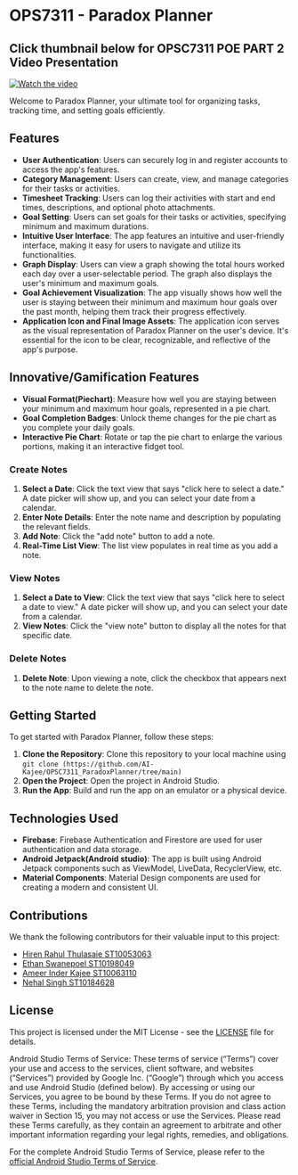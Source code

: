 # OPS7311 - Paradox Planner
## Click thumbnail below for OPSC7311 POE PART 2 Video Presentation
[![Watch the video](https://img.youtube.com/vi/gHOKAelVpxQ/0.jpg)](https://youtu.be/gHOKAelVpxQ)

Welcome to Paradox Planner, your ultimate tool for organizing tasks, tracking time, and setting goals efficiently.

## Features

- **User Authentication**: Users can securely log in and register accounts to access the app's features.
- **Category Management**: Users can create, view, and manage categories for their tasks or activities.
- **Timesheet Tracking**: Users can log their activities with start and end times, descriptions, and optional photo attachments.
- **Goal Setting**: Users can set goals for their tasks or activities, specifying minimum and maximum durations.
- **Intuitive User Interface**: The app features an intuitive and user-friendly interface, making it easy for users to navigate and utilize its functionalities.
- **Graph Display**: Users can view a graph showing the total hours worked each day over a user-selectable period. The graph also displays the user's minimum and maximum goals.
- **Goal Achievement Visualization**: The app visually shows how well the user is staying between their minimum and maximum hour goals over the past month, helping them track their progress effectively.
- **Application Icon and Final Image Assets**: The application icon serves as the visual representation of Paradox Planner on the user's device. It's essential for the icon to be clear, recognizable, and reflective of the app's purpose.


## Innovative/Gamification Features

- **Visual Format(Piechart)**: Measure how well you are staying between your minimum and maximum hour goals, represented in a pie chart.
- **Goal Completion Badges**: Unlock theme changes for the pie chart as you complete your daily goals.
- **Interactive Pie Chart**: Rotate or tap the pie chart to enlarge the various portions, making it an interactive fidget tool.


### Create Notes

1. **Select a Date**: Click the text view that says "click here to select a date." A date picker will show up, and you can select your date from a calendar.
2. **Enter Note Details**: Enter the note name and description by populating the relevant fields.
3. **Add Note**: Click the "add note" button to add a note.
4. **Real-Time List View**: The list view populates in real time as you add a note.

### View Notes

1. **Select a Date to View**: Click the text view that says "click here to select a date to view." A date picker will show up, and you can select your date from a calendar.
2. **View Notes**: Click the "view note" button to display all the notes for that specific date.

### Delete Notes

1. **Delete Note**: Upon viewing a note, click the checkbox that appears next to the note name to delete the note.

## Getting Started

To get started with Paradox Planner, follow these steps:

1. **Clone the Repository**: Clone this repository to your local machine using `git clone (https://github.com/AI-Kajee/OPSC7311_ParadoxPlanner/tree/main)`
2. **Open the Project**: Open the project in Android Studio.
3. **Run the App**: Build and run the app on an emulator or a physical device.

## Technologies Used

- **Firebase**: Firebase Authentication and Firestore are used for user authentication and data storage.
- **Android Jetpack(Android studio)**: The app is built using Android Jetpack components such as ViewModel, LiveData, RecyclerView, etc.
- **Material Components**: Material Design components are used for creating a modern and consistent UI.

## Contributions

We thank the following contributors for their valuable input to this project:

- [Hiren Rahul Thulasaie ST10053063](https://github.com/Hirenr12)
- [Ethan Swanepoel ST10198049](https://github.com/Ethan-Swanepoel)
- [Ameer Inder Kajee ST10063110](https://github.com/AI-Kajee)
- [Nehal Singh ST10184628](https://github.com/st10184628)



## License

This project is licensed under the MIT License - see the [LICENSE](LICENSE) file for details.

Android Studio Terms of Service: These terms of service (“Terms”) cover your use and access to the services, client software, and websites (“Services”) provided by Google Inc. (“Google”) through which you access and use Android Studio (defined below). By accessing or using our Services, you agree to be bound by these Terms. If you do not agree to these Terms, including the mandatory arbitration provision and class action waiver in Section 15, you may not access or use the Services. Please read these Terms carefully, as they contain an agreement to arbitrate and other important information regarding your legal rights, remedies, and obligations.

For the complete Android Studio Terms of Service, please refer to the [official Android Studio Terms of Service](https://developer.android.com/studio/terms).
